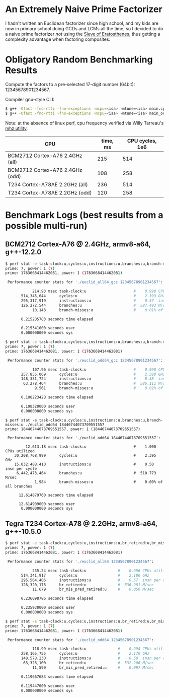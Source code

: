 An Extremely Naive Prime Factorizer
===================================

I hadn't written an Euclidean factorizer since high school, and my kids are now in primary school doing GCDs and LCMs all the time, so I decided to do a naive prime factorizer *not* using the [Sieve of Eratosthenes](https://en.wikipedia.org/wiki/Sieve_of_Eratosthenes), thus getting a complexity advantage when factoring composites.

Obligatory Random Benchmarking Results
======================================

Compute the factors to a pre-selected 17-digit number (64bit): 12345678901234567.

Compiler gnu-style CLI:

```bash
$ g++ -Ofast -fno-rtti -fno-exceptions -mcpu=<isa> -mtune=<isa> main.cpp -o euclid_all64 -DNUM_64BIT=1
$ g++ -Ofast -fno-rtti -fno-exceptions -mcpu=<isa> -mtune=<isa> main_odd.cpp -o euclid_odd64 -DNUM_64BIT=1
```

Note: at the absence of linux perf, cpu frequency verified via Willy Tarreau's [mhz utility](http://git.1wt.eu/web?p=mhz.git).

| CPU                                             | time, ms         | CPU cycles, 1e6  |
| ----------------------------------------------- | ---------------- | ---------------- |
| BCM2712 Cortex-A76 2.4GHz (all)                 | 215              | 514              |
| BCM2712 Cortex-A76 2.4GHz (odd)                 | 108              | 258              |
| T234 Cortex-A78AE 2.2GHz (all)                  | 236              | 514              |
| T234 Cortex-A78AE 2.2GHz (odd)                  | 120              | 258              |

Benchmark Logs (best results from a possible multi-run)
=======================================================

BCM2712 Cortex-A76 @ 2.4GHz, armv8-a64, g++-12.2.0
-----------------------------------------------------------------------------------

```bash
$ perf stat -e task-clock:u,cycles:u,instructions:u,branches:u,branch-misses:u ./euclid_all64_gcc 12345678901234567
prime: 7, power: 1 (7)
prime: 1763668414462081, power: 1 (1763668414462081)

 Performance counter stats for './euclid_all64_gcc 12345678901234567':

            214.93 msec task-clock:u                     #    0.998 CPUs utilized             
       514,345,644      cycles:u                         #    2.393 GHz                       
       295,317,919      instructions:u                   #    0.57  insn per cycle            
       126,272,544      branches:u                       #  587.493 M/sec                     
            10,143      branch-misses:u                  #    0.01% of all branches           

       0.215285783 seconds time elapsed

       0.215341000 seconds user
       0.000000000 seconds sys
```

```bash
$ perf stat -e task-clock:u,cycles:u,instructions:u,branches:u,branch-misses:u ./euclid_odd64_gcc 12345678901234567
prime: 7, power: 1 (7)
prime: 1763668414462081, power: 1 (1763668414462081)

 Performance counter stats for './euclid_odd64_gcc 12345678901234567':

            107.96 msec task-clock:u                     #    0.998 CPUs utilized             
       257,855,069      cycles:u                         #    2.388 GHz                       
       148,331,724      instructions:u                   #    0.58  insn per cycle            
        63,278,464      branches:u                       #  586.111 M/sec                     
             9,561      branch-misses:u                  #    0.02% of all branches           

       0.108223428 seconds time elapsed

       0.108320000 seconds user
       0.000000000 seconds sys
```

```
$ perf stat -e task-clock:u,cycles:u,instructions:u,branches:u,branch-misses:u ./euclid_odd64 18446744073709551557
prime: 18446744073709551557, power: 1 (18446744073709551557)

 Performance counter stats for './euclid_odd64 18446744073709551557':

         12,613.18 msec task-clock:u                     #    1.000 CPUs utilized             
    30,208,768,999      cycles:u                         #    2.395 GHz                       
    15,032,488,410      instructions:u                   #    0.50  insn per cycle            
     6,442,473,464      branches:u                       #  510.773 M/sec                     
             1,984      branch-misses:u                  #    0.00% of all branches           

      12.614879760 seconds time elapsed

      12.614909000 seconds user
       0.000000000 seconds sys
```

Tegra T234 Cortex-A78 @ 2.2GHz, armv8-a64, g++-10.5.0
-----------------------------------------------------------------------------------

```bash
$ perf stat -e task-clock:u,cycles:u,instructions:u,br_retired:u,br_mis_pred_retired:u ./euclid_all64 12345678901234567
prime: 7, power: 1 (7)
prime: 1763668414462081, power: 1 (1763668414462081)

 Performance counter stats for './euclid_all64 12345678901234567':

            235.24 msec task-clock:u              #    0.996 CPUs utilized          
       514,341,917      cycles:u                  #    2.186 GHz                    
       295,564,406      instructions:u            #    0.57  insn per cycle         
       126,320,176      br_retired:u              #  536.981 M/sec                  
            11,679      br_mis_pred_retired:u     #    0.050 M/sec                  

       0.236098786 seconds time elapsed

       0.235930000 seconds user
       0.000000000 seconds sys
```

```bash
$ perf stat -e task-clock:u,cycles:u,instructions:u,br_retired:u,br_mis_pred_retired:u ./euclid_odd64 12345678901234567
prime: 7, power: 1 (7)
prime: 1763668414462081, power: 1 (1763668414462081)

 Performance counter stats for './euclid_odd64 12345678901234567':

            118.99 msec task-clock:u              #    0.994 CPUs utilized          
       258,165,755      cycles:u                  #    2.170 GHz                    
       148,578,230      instructions:u            #    0.58  insn per cycle         
        63,326,100      br_retired:u              #  532.206 M/sec                  
            11,599      br_mis_pred_retired:u     #    0.097 M/sec                  

       0.119667683 seconds time elapsed

       0.119447000 seconds user
       0.000000000 seconds sys
```
